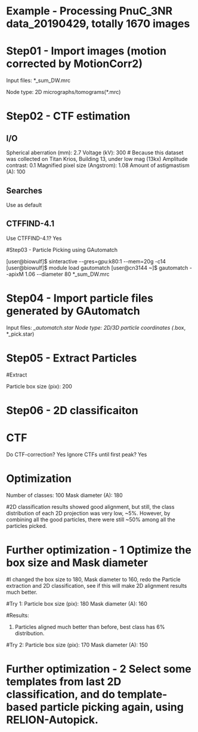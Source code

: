 # Example - Processing PnuC_3NR data_20190429, totally 1670 images

# Step01 - Import images (motion corrected by MotionCorr2)

Input files: *_sum_DW.mrc

Node type: 2D micrographs/tomograms(*.mrc)

# Step02 - CTF estimation

## I/O

Spherical aberration (mm): 2.7
Voltage (kV): 300 # Because this dataset was collected on Titan Krios, Building 13, under low mag (13kx)
Amplitude contrast: 0.1
Magnified pixel size (Angstrom): 1.08
Amount of astigmastism (A): 100

## Searches

Use as default

## CTFFIND-4.1

Use CTFFIND-4.1? Yes

#Step03 - Particle Picking using GAutomatch

[user@biowulf]$ sinteractive --gres=gpu:k80:1 --mem=20g -c14
[user@biowulf]$ module load gautomatch
[user@cn3144 ~]$ gautomatch --apixM 1.06 --diameter 80 *_sum_DW.mrc 

# Step04 - Import particle files generated by GAutomatch

Input files: *_automatch.star
Node type: 2D/3D particle coordinates (*.box, *_pick.star)

# Step05 - Extract Particles

#Extract

Particle box size (pix): 200


# Step06 - 2D classificaiton

# CTF

Do CTF-correction? Yes
Ignore CTFs until first peak? Yes

# Optimization

Number of classes: 100
Mask diameter (A): 180

#2D classification results showed good alignment, but still, the class distribution of each 2D projection was very low, ~5%. However, by combining all the good particles, there were still ~50% among all the particles picked.

# Further optimization - 1 Optimize the box size and Mask diameter
#I changed the box size to 180, Mask diameter to 160, redo the Particle extraction and 2D classification, see if this will make 2D alignment results much better.

#Try 1: 
Particle box size (pix): 180
Mask diameter (A): 160

#Results: 
1. Particles aligned much better than before, best class has 6% distribution.

#Try 2: 
Particle box size (pix): 170
Mask diameter (A): 150


# Further optimization - 2 Select some templates from last 2D classification, and do template-based particle picking again, using RELION-Autopick.



